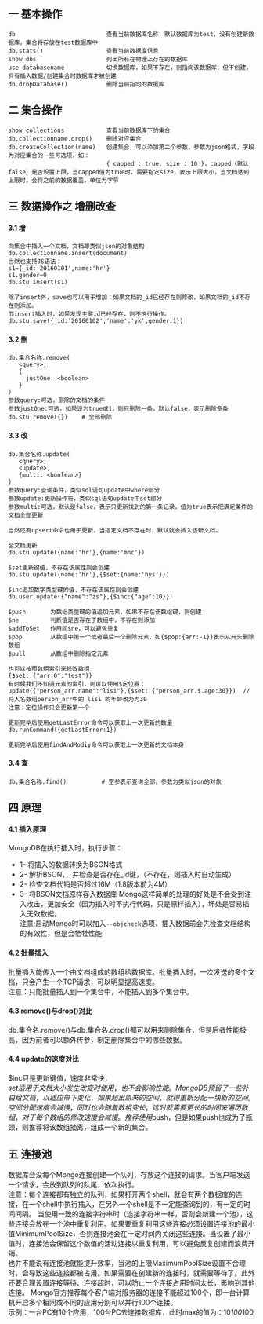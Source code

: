 ## 一 基本操作
```
db                          查看当前数据库名称，默认数据库为test，没有创建新数据库，集合将存放在test数据库中
db.stats()                  查看当前数据库信息
show dbs                    列出所有在物理上存在的数据库
use databasename            切换数据库，如果不存在，则指向该数据库，但不创建，只有插入数据/创建集合时数据库才被创建
db.dropDatabase()           删除当前指向的数据库
```
## 二 集合操作
```
show collections            查看当前数据库下的集合
db.collectionname.drop()    删除对应集合
db.createCollection(name)   创建集合，可以添加第二个参数，参数为json格式，字段为对应集合的一些可选项，如：
                            { capped : true, size : 10 }，capped（默认false）是否设置上限，当capped值为true时，需要指定size，表示上限大小，当文档达到上限时，会将之前的数据覆盖，单位为字节
```
## 三 数据操作之 增删改查
#### 3.1 增
```
向集合中插入一个文档，文档即类似json的对象结构
db.collectionname.insert(document)
当然也支持JS语法：
s1={_id:'20160101',name:'hr'}
s1.gender=0
db.stu.insert(s1)

除了insert外，save也可以用于增加：如果文档的_id已经存在则修改，如果文档的_id不存在则添加。  
而insert插入时，如果发现主键id已经存在，则不执行操作。
db.stu.save({_id:'20160102','name':'yk',gender:1})
```
#### 3.2 删
```
db.集合名称.remove(
   <query>,
   {
     justOne: <boolean>
   }
)
参数query:可选，删除的文档的条件
参数justOne:可选，如果设为true或1，则只删除一条，默认false，表示删除多条
db.stu.remove({})    # 全部删除
```
#### 3.3 改
```
db.集合名称.update(
   <query>,
   <update>,
   {multi: <boolean>}
)
参数query:查询条件，类似sql语句update中where部分
参数update:更新操作符，类似sql语句update中set部分
参数multi:可选，默认是false，表示只更新找到的第一条记录，值为true表示把满足条件的文档全部更新  

当然还有upsert命令也用于更新，当指定文档不存在时，默认就会插入该新文档。

全文档更新
db.stu.update({name:'hr'},{name:'mnc'})

$set更新键值，不存在该属性则会创建
db.stu.update({name:'hr'},{$set:{name:'hys'}})

$inc追加数字类型键的值，不存在该属性则会创建
db.user.update({"name":"zs"},{$inc:{"age":10}})

$push       为数组类型键的值追加元素，如果不存在该数组键，则创建
$ne         判断值是否存在于数组中，不存在则添加
$addToSet   作用同$ne，可以避免重复
$pop        从数组中第一个或者最后一个删除元素，如{$pop:{arr:-1}}表示从开头删除数组
$pull       从数组中删除指定元素

也可以按照数组索引来修改数组
{$set: {"arr.0":"test"}}
有时候我们不知道元素的索引，则可以使用$定位器：
update({"person_arr.name":"lisi"},{$set: {"person_arr.$.age:30}})  //将人名数组person_arr中的 lisi 的年龄改为为30
注意：定位操作只会更新第一个

更新完毕后使用getLastError命令可以获取上一次更新的数量
db.runCommand({getLastError:1})

更新完毕后使用findAndModiy命令可以获取上一次更新的文档本身
```
#### 3.4 查
```
db.集合名称.find()          # 空参表示查询全部，参数为类似json的对象
```
## 四 原理
#### 4.1 插入原理
MongoDB在执行插入时，执行步骤：
- 1- 将插入的数据转换为BSON格式
- 2- 解析BSON，，并检查是否存在_id键，（不存在，则插入时自动生成）
- 2- 检查文档代销是否超过16M（1.8版本前为4M）
- 3- 将BSON文档原样存入数据库
Mongo这样简单的处理的好处是不会受到注入攻击，更加安全（因为插入时不执行代码，只是原样插入），坏处是容易插入无效数据。  
注意:启动Mongo时可以加入`--objcheck`选项，插入数据前会先检查文档结构的有效性，但是会牺牲性能
#### 4.2 批量插入
批量插入能传入一个由文档组成的数组给数据库。批量插入时，一次发送的多个文档，只会产生一个TCP请求，可以明显提高速度。  
注意：只能批量插入到一个集合中，不能插入到多个集合中。
#### 4.3 remove()与drop()对比
db.集合名.remove()与db.集合名.drop()都可以用来删除集合，但是后者性能极高，因为前者可以额外传参，制定删除集合中的哪些数据。 
#### 4.4 update的速度对比
$inc只是更新键值，速度非常快，  
$set适用于文档大小发生改变时使用，也不会影响性能。  
MongoDB预留了一些补白给文档，以适应带下变化，如果超出原来的空间，就得重新分配一块新的空间。  
空间分配速度会减慢，同时也会随着数组变长，这时就需要更长的时间来遍历数组，对于每个数组的修改速度会减慢。  
推荐使用$push，但是如果push也成为了瓶颈，则推荐将该数组抽离，组成一个新的集合。
## 五 连接池
数据库会没每个Mongo连接创建一个队列，存放这个连接的请求。当客户端发送一个请求，会放到队列的队尾，依次执行。  
注意：每个连接都有独立的队列，如果打开两个shell，就会有两个数据库的连接，在一个shell中执行插入，在另外一个shell是不一定能查询到的，有一定的时间间隔。 
当使用一致的连接字符串时（连接字符串一样，否则会新建一个池），这些连接会放在一个池中重复利用。如果要重复利用这些连接必须设置连接池的最小值MinimumPoolSize，否则连接池会在一定时间内关闭这些连接。当设置了最小值时，连接池会保留这个数值的活动连接以重复利用，可以避免反复创建而浪费开销。  
也并不能说有连接池就能提升效率，当池的上限MaximumPoolSize设置不合理时，会导致这些连接都被占用。如果需要在创建新的连接时，就需要等待了。此外还要合理设置连接等待、连接超时，可以防止一个连接占用时间太长，影响到其他连接。 Mongo官方推荐每个客户端对服务器的连接不能超过100个，即一台计算机开启多个相同或不同的应用分别可以并行100个连接。  
示例：一台PC有10个应用，100台PC去连接数据库，此时max的值为：10*100*100




